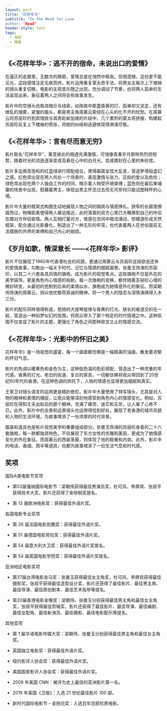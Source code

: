 ```yaml
---
layout: post
title: "花样年华"
subtitle: "In the Mood for Love
author: "Road"
header-style: text
tags:
  - 电影
  - 随笔
---
```




《<花样年华>：逃不开的宿命，未说出口的爱情》
------


在逼仄的走廊里，无数次的擦肩，爱情总是在悄然中萌发。但很遗憾，这份爱不能见光，这段感情注定无疾而终。影片运用重复蒙太奇手法，将男女主每次上下楼梯的镜头重复切换，电影的主观音乐随之出现，充分调动了节奏，也将两人孤单的生活呈现出来，象征着两人之间将会有故事发生。

影片中的空镜头也极具暗示与线索，如雨夜中那盏昏黄的灯，孤单却又坚定，还有缭乱的烟雾，紧皱的眉头，都是男主角周慕云萦绕在心头的化不开的忧愁。在周慕云将苏丽珍约到宾馆欲与其奔赴新加坡的片段中，几个累积的蒙太奇拼接，构建起苏丽珍反复上下楼梯的慌张，将她的纠结和逃避体现得淋漓尽致。



《<花样年华>：言有尽而意无穷》
-------


影片取名“花样年华”，寓意彼此的相遇充满激情，可惜像青春岁月那样热烈但短暂，随着时光的流逝逐渐变成高悬在心中的白月光，变成镌刻在心里的朱砂痣。

影片多运用高饱和的红蓝绿进行搭配组合，使得画面呈现大反差，营造梦境般虚幻之感。红色常出现在两人共处一个场景时，表现激情与张力、压抑的爱以及危险；绿色常出现在两个人独自工作的时间，暗示着人物受环境束缚；蓝色则在最后柬埔寨的场景中出现，慰藉着男主，体现出男主怀念过去但无可奈何只能试图释怀的心境。

影片中大量的框架式构图生动地展现人物之间的隔阂与情感挣扎。狭窄的长廊里擦肩而过，物理距离使得两人被迫接近，此时落寞的双方心里已大概猜到自己的伴侣在跟对方伴侣偷情。两人互相打量对方，情感在空间中暗流涌动，但楼道形成天然框架，配合通过光影叠化，制造出了一种无形的牢笼，也代表着两人在世俗面前无法摆脱的外界的束缚和自己内心的枷锁。





《岁月如歌，情深意长 ——<花样年华> 影评》
---

影片不仅展现了1960年代香港社会的风貌，更通过周慕云与苏丽珍这段欲说还休的爱情故事，勾勒出一幅关于时代、记忆与情感的细腻画卷。张曼玉饰演的苏丽珍，以其二十六套各具风情的旗袍，成为影片的视觉焦点。这些旗袍不仅是外在的美学装饰，更是角色内心情感的投射。每一次旗袍的变换，都伴随着苏丽珍心境的微妙转变，从最初的克制到后来的柔情似水，旗袍成为她情感外化的象征。而梁朝伟饰演的周慕云，则以他忧郁而真诚的眼神，将一个男人的隐忍与深情演绎得入木三分。

影片的配乐同样值得称道，悠扬的大提琴旋律与昏黄的灯光、狭长的巷道交织在一起，营造出一种如梦似幻的氛围，将观众带入了那个特定的时代情境之中。这种氛围不仅突显了影片的主题，更强化了角色之间那种欲言又止的情感交流。


《<花样年华>：光影中的怀旧之美》
---

花样年华》是一场视觉的盛宴，每一个画面都仿佛是一幅精美的油画，散发着浓郁的怀旧气息。

影片的色调以暖黄色和金色为主，这种低色温的色彩搭配，营造出了一种浓重的年代感。昏黄的灯光、老旧的街道、复古的家具，一切都仿佛将观众带回到了20世纪60年代的香港。在这种色调的烘托下，人物的情感也显得更加细腻和真实。

王家卫对镜头语言的运用更是精妙绝伦。影片中大量使用了特写镜头，尤其是对人物的眼神和表情的捕捉，让观众能够深刻地感受到角色内心的情感变化。例如，苏丽珍在得知丈夫出轨后的那个眼神，充满了痛苦、迷茫和无奈，让人看了心疼不已。此外，影片中的全景和远景镜头也运用得恰到好处，展现了老香港的城市风貌和人物的生活环境，为故事增添了一份浓厚的时代背景。

服装和道具也是影片视觉美学的重要组成部分。张曼玉饰演的苏丽珍身着的二十六套旗袍，每一款都独具特色，不仅展现了东方女性的优雅和美丽，更成为了她情感变化的外在象征。而周慕云的西装革履，则体现了他的稳重和内敛。此外，影片中的电话、香烟、雨伞等道具，也都为故事增添了一份生活气息和时代感。



奖项
--

国际A类电影节奖项

- 第53届戛纳国际电影节：梁朝伟获得最佳男演员奖，杜可风、李屏宾、张叔平获得技术大奖，影片还获得了金棕榈奖提名。

- 第 13 届欧洲电影奖：获得最佳外语片奖。

各国电影专业奖项

- 第 26 届法国电影凯撒奖：获得最佳外语片奖。

- 第 51 届德国电影劳拉奖：获得最佳外语片奖。

- 第 54 届意大利大卫奖：获得最佳外语片奖提名。

- 第 54 届英国电影学院奖：获得最佳外语片奖提名。


亚洲地区电影奖项

- 第37届台湾电影金马奖：张曼玉获得最佳女主角奖，杜可风、李屏宾获得最佳摄影奖，张叔平获得最佳造型设计奖，影片还获得了最佳影片、最佳男主角、最佳导演、最佳原创剧本、最佳艺术指导等提名。

- 第20届香港电影金像奖：梁朝伟、张曼玉分别获得最佳男主角和最佳女主角奖，张叔平获得最佳剪辑奖，影片还获得了最佳影片、最佳导演、最佳编剧、最佳女配角、最佳新演员、最佳摄影、最佳电影配乐等提名。

其他奖项

- 第 1 届华语电影传媒大奖：梁朝伟、张曼玉分别获得最佳男主角和最佳女主角奖。

- 英国独立电影奖：获得最佳外语片奖。

- 纽约影评人协会奖：获得最佳外语片奖。

- 美国国家影评人协会奖：获得最佳外语片奖。

- 2009 年美国 CNN：被评为史上最佳的亚洲影片第一名。

- 2019 年英国《卫报》：入选 21 世纪最佳影片 100 部。

- 新时代国际电影节・金扬花奖：入选百年百部优质电影。
